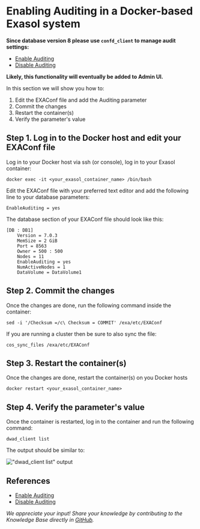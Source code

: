# Enabling Auditing in a Docker-based Exasol system

**Since database version 8 please use `confd_client` to manage audit settings:**

* [Enable Auditing](https://docs.exasol.com/db/latest/administration/on-premise/manage_database/enable_auditing.htm)
* [Disable Auditing](https://docs.exasol.com/db/latest/administration/on-premise/manage_database/disable_auditing.htm)

**Likely, this functionality will eventually be added to Admin UI.**

In this section we will show you how to:

1. Edit the EXAConf file and add the Auditing parameter
2. Commit the changes
3. Restart the container(s)
4. Verify the parameter's value

## Step 1. Log in to the Docker host and edit your EXAConf file

Log in to your Docker host via ssh (or console), log in to your Exasol container:

```shell
docker exec -it <your_exasol_container_name> /bin/bash
```

Edit the EXAConf file with your preferred text editor and add the following line to your database parameters:

```text
EnableAuditing = yes
```

The database section of your EXAConf file should look like this:

```text
[DB : DB1]  
    Version = 7.0.3  
    MemSize = 2 GiB  
    Port = 8563  
    Owner = 500 : 500  
    Nodes = 11  
    EnableAuditing = yes  
    NumActiveNodes = 1  
    DataVolume = DataVolume1
```

## Step 2. Commit the changes

Once the changes are done, run the following command inside the container:

```shell
sed -i '/Checksum =/c\ Checksum = COMMIT' /exa/etc/EXAConf
```

If you are running a cluster then be sure to also sync the file:

```shell
cos_sync_files /exa/etc/EXAConf
```

## Step 3. Restart the container(s)

Once the changes are done, restart the container(s) on you Docker hosts

```shell
docker restart <your_exasol_container_name>
```

## Step 4. Verify the parameter's value

Once the container is restarted, log in to the container and run the following command:

```shell
dwad_client list
```

The output should be similar to:

!["dwad_client list" output](images/Audit_Docker.png)

## References

* [Enable Auditing](https://docs.exasol.com/db/latest/administration/on-premise/manage_database/enable_auditing.htm)
* [Disable Auditing](https://docs.exasol.com/db/latest/administration/on-premise/manage_database/disable_auditing.htm)

*We appreciate your input! Share your knowledge by contributing to the Knowledge Base directly in [GitHub](https://github.com/exasol/public-knowledgebase).*
